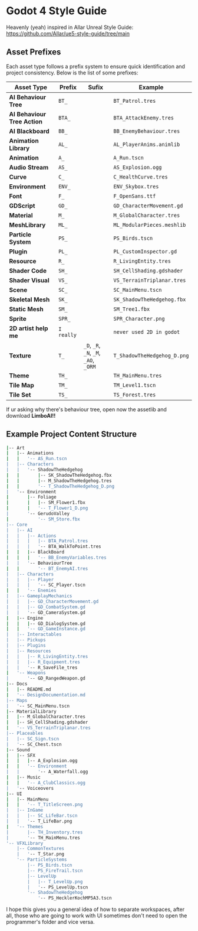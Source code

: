 
# Godot 4 Style Guide
Heavenly (yeah) inspired in Allar Unreal Style Guide: https://github.com/Allar/ue5-style-guide/tree/main
## Asset Prefixes

Each asset type follows a prefix system to ensure quick identification and project consistency. Below is the list of some prefixes:

| Asset Type                         | Prefix   | Sufix                        | Example                          |
|---------------------------------------|-----------|-------------------------------|----------------------------------|
| **AI Behaviour Tree**                 | `BT_`     |                               | `BT_Patrol.tres`                |
| **AI Behaviour Tree Action**          | `BTA_`    |                               | `BTA_AttackEnemy.tres`          |
| **AI Blackboard**                     | `BB_`     |                               | `BB_EnemyBehaviour.tres`        |
| **Animation Library**                 | `AL_`     |                               | `AL_PlayerAnims.animlib`        |
| **Animation**                         | `A_`      |                               | `A_Run.tscn`                    |
| **Audio Stream**                      | `AS_`     |                               | `AS_Explosion.ogg`              |
| **Curve**                             | `C_`      |                               | `C_HealthCurve.tres`            |
| **Environment**                       | `ENV_`    |                               | `ENV_Skybox.tres`               |
| **Font**                              | `F_`      |                               | `F_OpenSans.ttf`                |
| **GDScript**                          | `GD_`     |                               | `GD_CharacterMovement.gd`       |
| **Material**                          | `M_`      |                               | `M_GlobalCharacter.tres`        |
| **MeshLibrary**                       | `ML_`     |                               | `ML_ModularPieces.meshlib`      |
| **Particle System**                   | `PS_`     |                               | `PS_Birds.tscn`                 |
| **Plugin**                            | `PL_`     |                               | `PL_CustomInspector.gd`         |
| **Resource**                          | `R_`      |                               | `R_LivingEntity.tres`           |
| **Shader Code**                       | `SH_`     |                               | `SH_CellShading.gdshader`       |
| **Shader Visual**                     | `VS_`     |                               | `VS_TerrainTriplanar.tres`      |
| **Scene**                             | `SC_`     |                               | `SC_MainMenu.tscn`              |
| **Skeletal Mesh**                     | `SK_`     |                               | `SK_ShadowTheHedgehog.fbx`      |
| **Static Mesh**                       | `SM_`     |                               | `SM_Tree1.fbx`                  |
| **Sprite**                            | `SPR_`    |                               | `SPR_Character.png`             |
| **2D artist help me**                            | `I really`    |                               | `never used 2D in godot`             |
| **Texture**                           | `T_`      | `_D`, `_R`, `_N`, `_M`, `_AO`, `_ORM`     | `T_ShadowTheHedgehog_D.png`     |
| **Theme**                             | `TH_`     |                               | `TH_MainMenu.tres`              |
| **Tile Map**                          | `TM_`     |                               | `TM_Level1.tscn`                |
| **Tile Set**                          | `TS_`     |                               | `TS_Forest.tres`                |

If ur asking why there's behaviour tree, open now the assetlib and download **LimboAI!!**
## Example Project Content Structure

```bash
|-- Art
|	|-- Animations
|	|	'--	AS_Run.tscn
|	|-- Characters
|	|	'-- ShadowTheHedgehog
|	|		|-- SK_ShadowTheHedgehog.fbx
|	|		|-- M_ShadowTheHedgehog.tres
|	|		'-- T_ShadowTheHedgehog_D.png
|	'-- Environment
|		|-- Foliage
|		|	|-- SM_Flower1.fbx
|		|	'-- T_Flower1_D.png
|		'-- GerudoValley
|			'-- SM_Store.fbx
|-- Core
|	|-- AI
|	|	|-- Actions
|	|	|	|-- BTA_Patrol.tres
|	|	|	'-- BTA_WalkToPoint.tres
|	|	|-- BlackBoard
|	|	|	'-- BB_EnemyVariables.tres
|	|	'-- BehaviourTree
|	|		'-- BT_EnemyAI.tres
|	|-- Characters
|	|	|-- Player
|	|	|	'-- SC_Player.tscn
|	|	'-- Enemies
|	|-- GameplayMechanics
|	|	|-- GD_CharacterMovement.gd
|	|	|-- GD_CombatSystem.gd
|	|	'-- GD_CameraSystem.gd
|	|-- Engine
|	|	|-- GD_DialogSystem.gd
|	|	'-- GD_GameInstance.gd
|	|-- Interactables
|	|-- Pickups
|	|-- Plugins
|	|-- Resources
|	|	|-- R_LivingEntity.tres
|	|	|-- R_Equipment.tres
|	|	'-- R_SaveFile_tres
|	'-- Weapons
|		'-- GD_RangedWeapon.gd
|-- Docs
|	|-- README.md
|	'-- DesignDocumentation.md
|-- Maps
|	'-- SC_MainMenu.tscn
|-- MaterialLibrary
|	|-- M_GlobalCharacter.tres
|	|-- SH_CellShading.gdshader
|	'-- VS_TerrainTriplanar.tres
|-- Placeables
|	|-- SC_Sign.tscn
|	'-- SC_Chest.tscn
|-- Sound
|	|-- SFX
|	|	|-- A_Explosion.ogg
|	|	'-- Environment
|	|		'-- A_Waterfall.ogg
|	|-- Music
|	|	'-- A_ClubClassics.ogg
|	'-- Voiceovers
|-- UI
|	|-- MainMenu
|	|	'-- T_TitleScreen.png
|	|-- InGame
|	|	|-- SC_LifeBar.tscn
|	|	'-- T_LifeBar.png
|	'-- Themes
|		|-- TH_Inventory.tres
|		'-- TH_MainMenu.tres
'-- VFXLibrary
	|-- CommonTextures
	|	'-- T_Star.png
	'-- ParticleSystems
		|-- PS_Birds.tscn
		|-- PS_FireTrail.tscn
		|-- LevelUp
		|	|-- T_LevelUp.png
		|	'-- PS_LevelUp.tscn
		'-- ShadowTheHedgehog
			'-- PS_HecklerKochMP5A3.tscn
```

I hope this gives you a general idea of ​​how to separate workspaces, after all, those who are going to work with UI sometimes don't need to open the programmer's folder and vice versa.
